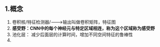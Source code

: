 ## 1.概念
1. 卷积核/特征检测器/--->输出叫做卷积矩阵，特征图
2. **感受野：CNN中的每个神经元与特定区域相连，称为这个区域称为感受野**
3. 池化层： 减少后面层的计算时间，增加不同空间特征的鲁棒性
4. 